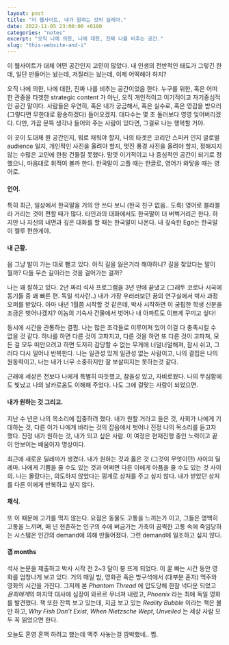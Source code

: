```yaml
---
layout: post
title: "이 웹사이트, 내가 원하는 것의 딜레마."
date: 2022-11-05 23:00:00 +0100
categories: "notes"
excerpt: "오직 나에 의한, 나에 대한, 진짜 나를 비추는 공간."
slug: "this-website-and-i"
---
```


이 웹사이트가 대체 어떤 공간인지 고민이 많았다. 내 인생의 전반적인 태도가 그렇긴 한데, 일단 만들어는 놨는데, 저질러는 놨는데, 이제 어떡해야 하지? 

오직 나에 의한, 나에 대한, 진짜 나를 비추는 공간이었음 한다. 누구를 위한, 혹은 어떠한 관중을 타겟한 strategic content 가 아닌, 오직 개인적이고 이기적이고 자기중심적인 공간 말이다. 
사람들은 우연히, 혹은 내가 궁금해서, 혹은 실수로, 혹은 영감을 받으러 (그렇다면 무한대로 황송하겠다) 들어오겠지. 대다수는 몇 초 둘러보다 영영 잊어버리겠다. 다만, 가끔 문뜩 생각나 들어와 주는 사람이 있다면, 그걸로 나는 행복할 거야. 

이 곳이 도대체 뭔 공간인지, 뭐로 채워야 할지, 나의 타겟은 코리안 스피커 인지 글로벌 audience 일지, 개인적인 사진을 올려야 할지, 멋진 풍경 사진을 올려야 할지, 정해지지 않는 수많은 고민에 한참 건들질 못했다. 맘껏 이기적이고 나 중심적인 공간이 되기로 정했으니, 마음대로 휘적여 볼까 한다. 한국말이 고플 때는 한글로, 영어가 와닿을 때는 영어로. 


#### 언어.
특히 최근, 일상에서 한국말을 거의 안 쓰다 보니 (한국 친구 없음.. 도륵) 영어로 블라블라 거리는 것이 편할 때가 많다. 타인과의 대화에서도 한국말이 더 버벅거리곤 한다. 하지만 나 자신의 내면과 깊은 대화를 할 때는 한국말이 나온다. 내 깊숙한 Ego는 한국말이 젤루 편한게야. 


#### 내 근황.
음 그냥 발이 가는 대로 뻗고 있다. 아직 길을 잃은거라 해야하나? 길을 찾았다는 말이 뭘까? 다들 무슨 길이라는 것을 걸어가는 걸까? 

<!-- 어느 새 난 세 살을 더 먹었고, 요가에 깊은 애정이 생겼고, 여전히 밥 챙겨먹는건 귀찮다. 
잠 못 들어 뒤척이는 밤의 수는 줄었지만, 난 다시 또 다시 불확실성 속 해엄치기를 택하고, 어쩔 수 없는 이 불안을 받아드린다. -->

나는 꽤 잘하고 있다. 2년 짜리 석사 프로그램을 3년 만에 끝냈고 (그래두 코로나 시국에 동기들 중 꽤 빠른 편. 독일 석사란..) 내가 가장 우러러보던 꿈의 연구실에서 박사 과정 오퍼를 받았다. 아마 내년 1월쯤 시작할 것 같은데, 박사 시작하면 이 궁핍한 학생 신분을 조금은 벗어나겠지? 이놈의 기숙사 건물에서 벗어나 내 아파트도 이쁘게 꾸미고 싶다!

동시에 시간을 관통하는 결핍. 나는 많은 조각들로 이루어져 있어 이걸 다 충족시킬 수 없을 것 같다. 하나를 하면 다른 것이 고파지고, 다른 것을 하면 또 다른 것이 고파져, 모든 걸 모두 떠안으려고 하면 도저히 감당할 수 없는 무게에 너덜너덜해져, 잠시 쉬고, 그러다 다시 일어나 반복한다. 나는 일관성 있게 일관성 없는 사람이고, 나의 결핍은 나의 원동력이고, 나는 내가 너무 소중하지만 잘 보살피지는 못하는것 같다. 

근래에 세상은 전보다 나에게 특별히 따듯했고, 참을성 있고, 자비로웠다. 나의 무심함에도 빛났고 나의 날카로움도 이해해 주었다. 나도 그에 걸맞는 사람이 되었으면.


#### 내가 원하는 것 그리고.
지난 수 년은 나의 목소리에 집중하려 했다. 내가 원할 거라고 들은 것, 사회가 나에게 기대하는 것, 다른 이가 나에게 바라는 것의 잡음에서 벗어나 진정 나의 목소리를 듣고자 했다. 진정 내가 원하는 것, 내가 되고 싶은 사람. 이 여정은 현재진행 중인 노력이고 끝이 안보이는 배움이자 명상이다. 

최근에 새로운 딜레마가 생겼다. 내가 원하는 것과 옳은 것 (그것이 무엇이던) 사이의 딜레마. 나에게 기쁨을 줄 수도 있는 것과 어쩌면 다른 이에게 아픔을 줄 수도 있는 것 사이의. 나는 몰랐다는, 의도하지 않았다는 핑계로 상처를 주고 싶지 않다. 내가 받았던 상처를 다른 이에게 반복하고 싶지 않다. 
<!-- 나의 성장 과정의 트라우마와 상처가 반복될까 무섭다. 나는 그녀와 다르기에 외면하지 않을 것이다. 직면하고, 노력하고, 해결할 것이다. -->


#### 채식. 
또 이 때문에 고기를 먹지 않는다. 요점은 동물도 고통을 느끼는가 이고, 그들은 명백히 고통을 느끼며, 매 년 현존하는 인구의 수에 버금가는 가축이 끔찍한 고통 속에 죽임당하는 시스템은 인간의 demand에 의해 만들어졌다. 그런 demand에 일조하고 싶지 않다. 


#### 갭 months
석사 논문을 제출하고 박사 시작 전 2~3 달이 붕 뜨게 되었다. 이 꿀 빠는 시간 동안 영화를 엄청나게 보고 있다. 거의 매일 밤, 영화관 혹은 방구석에서 (대부분 혼자) 맥주와 영화의 시간을 가진다. 
그저께 본 *Phantom Thread* 에 압도당해 한참 넉다운 되었고 *윤희에게*의 마지막 대사에 심장이 와르르 무너져 내렸고, *Phoenix* 라는 최애 독일 영화를 발견했다. 
책 또한 잔뜩 보고 있는데, 지금 보고 있는 *Reality Bubble* 이라는 책은 볼만 하고, *Why Fish Don’t Exist*, *When Nietzsche Wept*, *Unveiled* 는 세상 사람 모두 꼭 읽었으면 한다. 

오늘도 혼영 혼맥 하려고 했는데 맥주 사놓는걸 깜박했네.. 쩝.